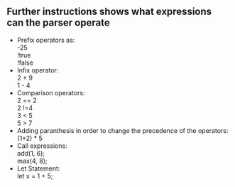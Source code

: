 ## Further instructions shows what expressions can the parser operate
* Prefix operators as:<br>
-25<br>
!true<br>
!false<br>
* Infix operator: <br>
2 + 9<br>
1 - 4<br>
* Comparison operators:<br>
2 == 2<br>
2 !=4<br>
3 < 5<br>
5 > 7<br>
* Adding paranthesis in order to change the precedence of the operators:<br>
(1+2) * 5<br>
* Call expressions:<br>
add(1, 6);<br>
max(4, 8);<br>
* Let Statement: <br>
let x = 1 + 5; <br>

